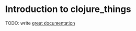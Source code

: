 # Introduction to clojure_things

TODO: write [great documentation](http://jacobian.org/writing/what-to-write/)
